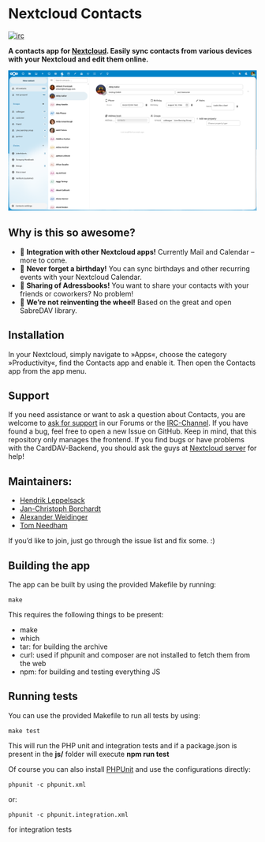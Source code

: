 # Nextcloud Contacts

[![irc](https://img.shields.io/badge/IRC-%23nextcloud--contacts%20on%20freenode-blue.svg)](https://webchat.freenode.net/?channels=nextcloud-contacts)

**A contacts app for [Nextcloud](https://nextcloud.com). Easily sync contacts from various devices with your Nextcloud and edit them online.**

![](https://raw.githubusercontent.com/nextcloud/screenshots/master/apps/Contacts/contacts.png)

## Why is this so awesome?

* :rocket: **Integration with other Nextcloud apps!** Currently Mail and Calendar – more to come.
* :tada: **Never forget a birthday!** You can sync birthdays and other recurring events with your Nextcloud Calendar.
* :busts_in_silhouette: **Sharing of Adressbooks!** You want to share your contacts with your friends or coworkers? No problem!
* :see_no_evil: **We’re not reinventing the wheel!** Based on the great and open SabreDAV library.

## Installation

In your Nextcloud, simply navigate to »Apps«, choose the category »Productivity«, find the Contacts app and enable it.
Then open the Contacts app from the app menu.

## Support

If you need assistance or want to ask a question about Contacts, you are welcome to [ask for support](https://help.nextcloud.com) in our Forums or the [IRC-Channel](https://webchat.freenode.net/?channels=nextcloud-contacts). If you have found a bug, feel free to open a new Issue on GitHub. Keep in mind, that this repository only manages the frontend. If you find bugs or have problems with the CardDAV-Backend, you should ask the guys at [Nextcloud server](https://github.com/nextcloud/server) for help!

## Maintainers:

- [Hendrik Leppelsack](https://github.com/Henni)
- [Jan-Christoph Borchardt](https://github.com/jancborchardt)
- [Alexander Weidinger](https://github.com/irgendwie)
- [Tom Needham](https://github.com/tomneedham)

If you’d like to join, just go through the issue list and fix some. :)

## Building the app

The app can be built by using the provided Makefile by running:

    make

This requires the following things to be present:
* make
* which
* tar: for building the archive
* curl: used if phpunit and composer are not installed to fetch them from the web
* npm: for building and testing everything JS

## Running tests
You can use the provided Makefile to run all tests by using:

    make test

This will run the PHP unit and integration tests and if a package.json is present in the **js/** folder will execute **npm run test**

Of course you can also install [PHPUnit](http://phpunit.de/getting-started.html) and use the configurations directly:

    phpunit -c phpunit.xml

or:

    phpunit -c phpunit.integration.xml

for integration tests
